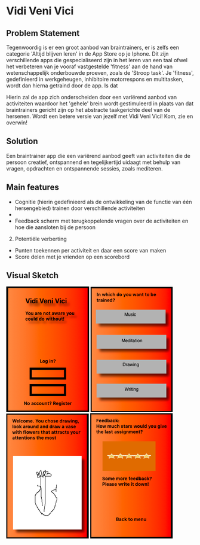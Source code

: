 # Vidi Veni Vici

## Problem Statement
Tegenwoordig is er een groot aanbod van braintrainers, er is zelfs een categorie 'Altijd blijven leren' in de App Store op je Iphone. Dit zijn verschillende apps die gespecialiseerd zijn in het leren van een taal ofwel het verbeteren van je vooraf vastgestelde 'fitness' aan de hand van wetenschappelijk onderbouwde proeven, zoals de 'Stroop task'. Je 'fitness', gedefinieerd in werkgeheugen, inhibitoire motorrespons en multitasken, wordt dan hierna getraind door de app. Is dat
  

  Hierin zal de app zich onderscheiden door een variërend aanbod van activiteiten waardoor het 'gehele' brein wordt gestimuleerd in plaats van dat braintrainers gericht zijn op het abstracte taakgerichte deel van de hersenen.
Wordt een betere versie van jezelf met Vidi Veni Vici! Kom, zie en overwin!

## Solution
Een braintrainer app die een variërend aanbod geeft van activiteiten die de persoon creatief, ontspannend en tegelijkertijd uidaagt met behulp van vragen, opdrachten en ontspannende sessies, zoals mediteren.

## Main features

- Cognitie (hierin gedefinieerd als de ontwikkeling van de functie van één hersengebied) trainen door verschillende activiteiten
- 
- Feedback scherm met terugkoppelende vragen over de activiteiten en hoe die aansloten bij de persoon

2. Potentiële verberting

- Punten toekennen per activiteit en daar een score van maken
- Score delen met je vrienden op een scorebord

## Visual Sketch
![alt text](https://github.com/HugoLangeveld/Vidi-Veni-Vici/blob/master/doc/Schermafbeelding%202019-01-18%20om%2014.36.29.png)
![alt text](https://github.com/HugoLangeveld/Vidi-Veni-Vici/blob/master/doc/Schermafbeelding%202019-01-18%20om%2014.59.18.png)
![alt text](https://github.com/HugoLangeveld/Vidi-Veni-Vici/blob/master/doc/Schermafbeelding%202019-01-18%20om%2015.03.34.png)
![alt text](https://github.com/HugoLangeveld/Vidi-Veni-Vici/blob/master/doc/Schermafbeelding%202019-01-18%20om%2015.07.59.png)
